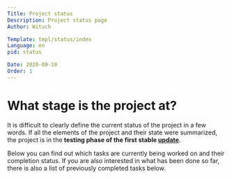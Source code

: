 ```yaml
---
Title: Project status
Description: Project status page
Author: Wituch

Template: tmpl/status/index
Language: en
pid: status

Date: 2020-09-10
Order: 1
---
```


# What stage is the project at?

It is difficult to clearly define the current status of the project in a few words. If all the elements of the project and their state were summarized, the project is in the **testing phase of the first stable [update](updates/)**.

Below you can find out which tasks are currently being worked on and their completion status. If you are also interested in what has been done so far, there is also a list of previously completed tasks below.
